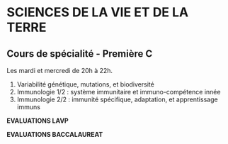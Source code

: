 # SCIENCES DE LA VIE ET DE LA TERRE

## Cours de spécialité - Première C

Les mardi et mercredi de 20h à 22h. 

1) Variabilité génétique, mutations, et biodiversité<br>
2) Immunologie 1/2 : système immunitaire et immuno-compétence innée<br>
3) Immunologie 2/2 : immunité spécifique, adaptation, et apprentissage immuns<br>

**EVALUATIONS LAVP**

**EVALUATIONS BACCALAUREAT**

